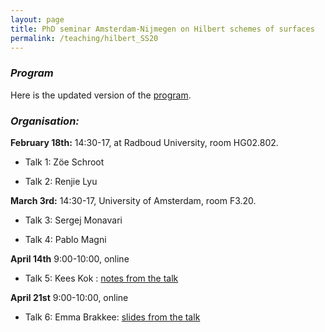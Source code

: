 ```yaml
---
layout: page
title: PhD seminar Amsterdam-Nijmegen on Hilbert schemes of surfaces
permalink: /teaching/hilbert_SS20
---
```


### _Program_

Here is the updated version of the [program](/teaching/program_hilb.pdf).

### _Organisation:_

**February 18th:** 14:30-17, at Radboud University, room HG02.802.

- Talk 1: Zöe Schroot 

- Talk 2: Renjie Lyu

**March 3rd:** 14:30-17, University of Amsterdam, room F3.20.

- Talk 3: Sergej Monavari

- Talk 4: Pablo Magni

**April 14th** 9:00-10:00, online

- Talk 5: Kees Kok : [notes from the talk](/teaching/notes_Kees_Gottsche.pdf)

**April 21st** 9:00-10:00, online

- Talk 6: Emma Brakkee: [slides from the talk](/teaching/slides_Emma_Nakajima.pdf)
